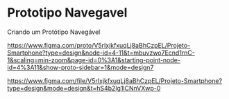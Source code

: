 # Prototipo Navegavel
 Criando um Protótipo Navegável

 https://www.figma.com/proto/V5rIxjkfxuqLj8aBhCzpEL/Projeto-Smartphone?type=design&node-id=4-11&t=mbuvzwo7Ecnd1rnC-1&scaling=min-zoom&page-id=0%3A1&starting-point-node-id=4%3A11&show-proto-sidebar=1&mode=design7

 https://www.figma.com/file/V5rIxjkfxuqLj8aBhCzpEL/Projeto-Smartphone?type=design&mode=design&t=hS4b2lg1lCNnVXwp-0
